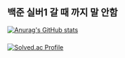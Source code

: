 ## 백준 실버1 갈 때 까지 말 안함
[![Anurag's GitHub stats](https://github-readme-stats.vercel.app/api?username=qwqeqrqwqeqr)](https://github.com/qwqeqrqwqeqr/github-readme-stats)
###
[![Solved.ac Profile](http://mazassumnida.wtf/api/v2/generate_badge?boj=qwqeqrqwqe)](https://solved.ac/qwqeqrqwqe/)
